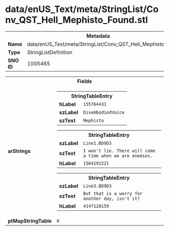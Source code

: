 <h1>data/enUS_Text/meta/StringList/Conv_QST_Hell_Mephisto_Found.stl</h1><table><tr><th colspan="100%">Metadata</th></tr><tr><td><b>Name</b></td><td>data/enUS_Text/meta/StringList/Conv_QST_Hell_Mephisto_Found.stl</td></tr><tr><td><b>Type</b></td><td>StringListDefinition</td></tr><tr><td><b>SNO ID</b></td><td>1005465</td></tr></table>

<table><tr><th colspan="100%">Fields</th></tr><tr><td><b>arStrings</b></td><td><table><tr><th colspan="100%">StringTableEntry</th></tr><tr><td><b>hLabel</b></td><td><code>155764431</code></td></tr><tr><td><b>szLabel</b></td><td><code>DisembodiedVoice</code></td></tr><tr><td><b>szText</b></td><td><code>Mephisto</code></td></tr></table>


<table><tr><th colspan="100%">StringTableEntry</th></tr><tr><td><b>szLabel</b></td><td><code>Line1.BD9D3</code></td></tr><tr><td><b>szText</b></td><td><code>I won't lie. There will come a time when we are enemies.</code></td></tr><tr><td><b>hLabel</b></td><td><code>1564192221</code></td></tr></table>


<table><tr><th colspan="100%">StringTableEntry</th></tr><tr><td><b>szLabel</b></td><td><code>Line3.BD9D3</code></td></tr><tr><td><b>szText</b></td><td><code>But that is a worry for another day, isn't it?</code></td></tr><tr><td><b>hLabel</b></td><td><code>4147128159</code></td></tr></table>


</td></tr><tr><td><b>ptMapStringTable</b></td><td><code>0</code></td></tr></table>

